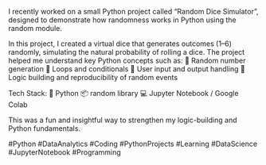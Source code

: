 I recently worked on a small Python project called “Random Dice Simulator”, designed to demonstrate how randomness works in Python using the random module.

In this project, I created a virtual dice that generates outcomes (1–6) randomly, simulating the natural probability of rolling a dice. The project helped me understand key Python concepts such as:
🔹 Random number generation
🔹 Loops and conditionals
🔹 User input and output handling
🔹 Logic building and reproducibility of random events

Tech Stack:
🐍 Python
📦 random library
💻 Jupyter Notebook / Google Colab

This was a fun and insightful way to strengthen my logic-building and Python fundamentals.

#Python #DataAnalytics #Coding #PythonProjects #Learning #DataScience #JupyterNotebook #Programming
